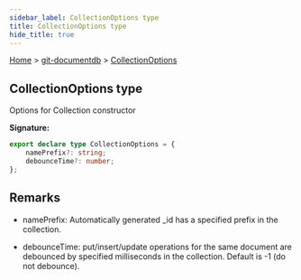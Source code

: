 ```yaml
---
sidebar_label: CollectionOptions type
title: CollectionOptions type
hide_title: true
---
```


[Home](./index.md) &gt; [git-documentdb](./git-documentdb.md) &gt; [CollectionOptions](./git-documentdb.collectionoptions.md)

## CollectionOptions type

Options for Collection constructor

<b>Signature:</b>

```typescript
export declare type CollectionOptions = {
    namePrefix?: string;
    debounceTime?: number;
};
```

## Remarks

- namePrefix: Automatically generated \_id has a specified prefix in the collection.

- debounceTime: put/insert/update operations for the same document are debounced by specified milliseconds in the collection. Default is -1 (do not debounce).

